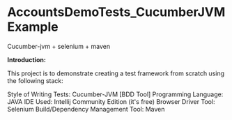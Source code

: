 AccountsDemoTests_CucumberJVMExample
====================================

Cucumber-jvm + selenium + maven

**Introduction:**

This project is to demonstrate creating a test framework from scratch using the following stack:

  Style of Writing Tests: Cucumber-JVM [BDD Tool]
  Programming Language: JAVA
  IDE Used: Intellij Community Edition (it's free)
  Browser Driver Tool: Selenium
  Build/Dependency Management Tool: Maven
